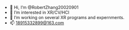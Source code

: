 - 👋 Hi, I’m @RobertZhang20020901
- 👀 I’m interested in XR/CV/HCI
- 💞️ I’m working on several XR programs and expernments.
- 📫 18915332899@163.com

